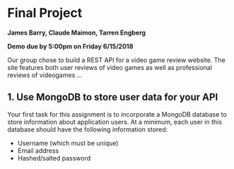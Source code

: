# Final Project

**James Barry, Claude Maimon, Tarren Engberg**

**Demo due by 5:00pm on Friday 6/15/2018**

Our group chose to build a REST API for a video game review website. The site features both user reviews of video games as well as professional reviews of videogames ...

## 1. Use MongoDB to store user data for your API

Your first task for this assignment is to incorporate a MongoDB database to store information about application users.  At a minimum, each user in this database should have the following information stored:
  * Username (which must be unique)
  * Email address
  * Hashed/salted password
